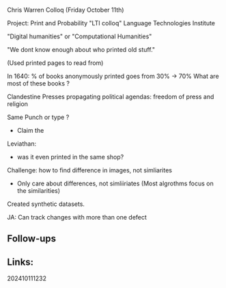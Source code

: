 
Chris Warren Colloq (Friday October 11th)

Project: Print and Probability
"LTI colloq" Language Technologies Institute

"Digital humanities" or "Computational Humanities"

"We dont know enough about who printed old stuff."

(Used printed pages to read from)

In 1640: % of books anonymously printed goes from 30% -> 70%
What are most of these books ?

Clandestine Presses propagating political agendas: freedom of press and religion

Same Punch or type ? 
- Claim the 

Leviathan:
- was it even printed in the same shop?

Challenge: how to find difference in images, not simliarites
- Only care about differences, not simliiriates (Most algrothms focus on the similarities)

Created synthetic datasets.

JA: Can track changes with more than one defect



## Follow-ups


## Links: 



202410111232
